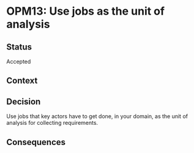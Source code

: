 # OPM13: Use jobs as the unit of analysis

## Status
Accepted

## Context

## Decision
Use jobs that key actors have to get done, in your domain, as the unit of
analysis for collecting requirements.

## Consequences